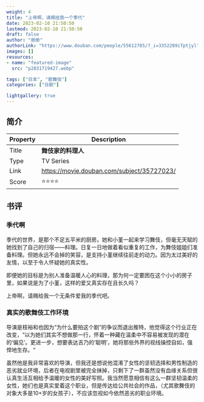 ```yaml
---
weight: 4
title: "上帝啊，请赐给我一个季代"
date: 2023-02-10 21:50:50
lastmod: 2023-02-10 21:50:50
draft: false
author: "册册"
authorLink: "https://www.douban.com/people/55612785/?_i=3352289iTptjyl"
images: []
resources:
- name: "featured-image"
  src: "p2831719427.webp"

tags: ["日本", "歌舞伎"]
categories: ["日剧"]

lightgallery: true
---
```



## 简介

| Property | Description                               |
|----------|-------------------------------------------|
| Title    | **舞伎家的料理人**                               |
| Type     | TV Series                                 |
| Link     | https://movie.douban.com/subject/35727023/ |
| Score    | :star::star::star::star:            |


## 书评

### 季代啊
季代的世界，是那个不足五平米的厨房。她和小堇一起来学习舞伎，但毫无天赋的她找到了自己的归宿——料理。日复一日地做着看似重复的工作，为舞伎姐姐们准备料理。但她永远不会掉的笑容，是支持小堇继续往前走的动力。因为太过美好的友情，以至于令人怀疑她的真实性。

即便她的目标是为别人准备温暖人心的料理，那为何一定要困在这个小小的房子里，如果说是为了小堇，这样的爱又真实存在且长久吗？

上帝啊，请赐给我一个无条件爱我的季代吧。

### 真实的歌舞伎工作环境

导演是枝裕和也因为“为什么要拍这个剧”的争议而退出推特，他觉得这个行业正在改变，“以为她们其实不想做那一行，怀着一种藏在温柔中不容易被发现的潜在的‘偏见’。更进一步，想要表达吉乃的‘聪明’，她将那些外界的视线操控自如，强悍地生存。“

虽然他是我非常喜欢的导演，但我还是想说他混淆了女性的坚韧选择和男性制造的恶劣就业环境，后者在电视剧里被完全抹掉，只剩下了一群虽然没有血缘关系但很认真生活互相给予温暖的女性的美好写照。我当然愿意相信有这么一群坚韧温柔的女性，她们也是真实爱着这个职业，但是传达给公共社会的作品，（尤其歌舞伎的对象大多是10+岁的女孩子），不应该忽视如今依然恶劣的职业环境。